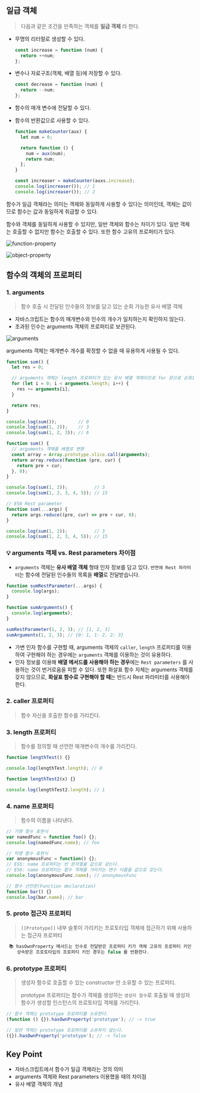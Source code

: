 ## 일급 객체


> 다음과 같은 조건을 만족하는 객체를 **일급 객체** 라 한다.
>
- 무명의 리터럴로 생성할 수 있다.

    ```jsx
    const increase = function (num) {
      return ++num;
    };
    ```

- 변수나 자료구조(객체, 배열 등)에 저장할 수 있다.

    ```jsx
    const decrease = function (num) {
      return --num;
    };
    ```

- 함수의 매개 변수에 전달할 수 있다.
- 함수의 반환값으로 사용할 수 있다.

    ```jsx
    function makeCounter(aux) {
      let num = 0;
    
      return function () {
        num = aux(num);
        return num;
      };
    }
    
    const increaser = makeCounter(auxs.increase);
    console.log(increaser()); // 1
    console.log(increaser()); // 2
    ```


함수가 일급 객체라는 의미는 객체와 동일하게 사용할 수 있다는 의미인데, 객체는 값이므로 함수는 값과 동일하게 취급할 수 있다.

함수와 객체를 동일하게 사용할 수 있지만, 일반 객체와 함수는 차이가 있다. 일반 객체는 호출할 수 없지만 함수는 호출할 수 있다. 또한 함수 고유의 프로퍼티가 있다.

![function-property](./image/image1.png)

![object-property](./image/image2.png)


## 함수의 객체의 프로퍼티


### 1. arguments

> 함수 호출 시 전달된 인수들의 정보를 담고 있는 순회 가능한 유사 배열 객체
>
- 자바스크립트는 함수의 매개변수와 인수의 개수가 일치하는지 확인하지 않는다.
- 초과된 인수는 arguments 객체의 프로퍼티로 보관된다.

![arguments](./image/image3.png)


arguments 객체는 매개변수 개수를 확정할 수 없을 때 유용하게 사용될 수 있다.

```jsx
function sum() {
  let res = 0;

  // arguments 객체는 length 프로퍼티가 있는 유사 배열 객체이므로 for 문으로 순회할 수 있다.
  for (let i = 0; i < arguments.length; i++) {
    res += arguments[i];
  }

  return res;
}

console.log(sum());        // 0
console.log(sum(1, 2));    // 3
console.log(sum(1, 2, 3)); // 6
```

```jsx
function sum() {
  // arguments 객체를 배열로 변환
  const array = Array.prototype.slice.call(arguments);
  return array.reduce(function (pre, cur) {
    return pre + cur;
  }, 0);
}

console.log(sum(1, 2));          // 3
console.log(sum(1, 2, 3, 4, 5)); // 15
```

```jsx
// ES6 Rest parameter
function sum(...args) {
  return args.reduce((pre, cur) => pre + cur, 0);
}

console.log(sum(1, 2));          // 3
console.log(sum(1, 2, 3, 4, 5)); // 15
```

### **💡 arguments 객체 vs. Rest parameters 차이점**

- `arguments` 객체는 **유사 배열 객체** 형태 인자 정보를 담고 있다. `반면에 Rest 파라미터`는 함수에 전달된 인수들의 목록을 **배열**로 전달받습니다.

```jsx
function sumRestParameter(...args) {
  console.log(args);
}

function sumArguments() {
  console.log(arguments);
}

sumRestParameter(1, 2, 3); // [1, 2, 3]
sumArguments(1, 2, 3); // {0: 1, 1: 2, 2: 3}
```

- 가변 인자 함수를 구현할 때, arguments 객체의 `caller`, `length` 프로퍼티를 이용하여 구현해야 하는 경우에는 `arguments` 객체를 이용하는 것이 유용하다.
- 인자 정보를 이용해 **배열 메서드를 사용해야 하는 경우**에는 `Rest parameters` 를 사용하는 것이 번거로움을 피할 수 있다. 또한 화살표 함수 자체는 arguments 객체를 갖지 않으므로, **화살표 함수로 구현해야 할 때**는 반드시 Rest 파라미터를 사용해야 한다.

### 2. caller 프로퍼티

> 함수 자신을 호출한 함수를 가리킨다.
>

### 3. length 프로퍼티

> 함수를 정의할 때 선언한 매개변수의 개수를 가리킨다.
>

```jsx
function lengthTest() {}

console.log(lengthTest.length); // 0

function lengthTest2(x) {}

console.log(lengthTest2.length); // 1
```

### 4. name 프로퍼티

> 함수의 이름을 나타낸다.
>

```jsx
// 기명 함수 표현식
var namedFunc = function foo() {};
console.log(namedFunc.name); // foo

// 익명 함수 표현식
var anonymousFunc = function() {};
// ES5: name 프로퍼티는 빈 문자열을 값으로 갖는다.
// ES6: name 프로퍼티는 함수 객체를 가리키는 변수 이름을 값으로 갖는다.
console.log(anonymousFunc.name); // anonymousFunc

// 함수 선언문(Function declaration)
function bar() {}
console.log(bar.name); // bar
```

### 5. __proto__ 접근자 프로퍼티

> `[[Prototype]]` 내부 슬롯이 가리키는 프로토타입 객체에 접근하기 위해 사용하는 접근자 프로퍼티
>

```jsx
 📚 hasOwnProperty 메서드는 인수로 전달받은 프로퍼티 키가 객체 고유의 프로퍼티 키인 경우에 true
    상속받은 프로토타입의 프로퍼티 키인 경우는 false 를 반환한다.
```

### 6. prototype 프로퍼티

> 생성자 함수로 호출할 수 있는 constructor 만 소유할 수 있는 프로퍼티.
>
>
> prototype 프로퍼티는 함수가 객체를 생성하는 `생성자 함수`로 호출될 때 생성자 함수가 생성할 인스턴스의 프로토타입 객체를 가리킨다.
>

```jsx
// 함수 객체는 prototype 프로퍼티를 소유한다.
(function () {}).hasOwnProperty('prototype'); // -> true

// 일반 객체는 prototype 프로퍼티를 소유하지 않는다.
({}).hasOwnProperty('prototype'); // -> false
```

## Key Point

- 자바스크립트에서 함수가 일급 객체라는 것의 의미
- arguments 객체와 Rest parameters 이용했을 때의 차이점
- 유사 배열 객체의 개념